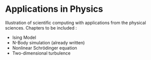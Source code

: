# Applications in Physics

Illustration of scientific computing with applications from the physical sciences.
Chapters to be included :
- Ising Model
- N-Body simulation (already written)
- Nonlinear Schrödinger equation
- Two-dimensional turbulence
